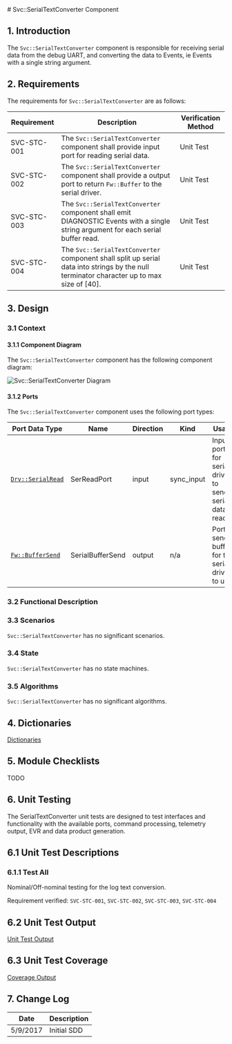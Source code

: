 <title>Svc::SerialTextConverter Component SDD</title>
# Svc::SerialTextConverter Component

## 1. Introduction

The `Svc::SerialTextConverter` component is responsible for receiving serial data from the debug UART, and converting the data to Events, ie Events with a single string argument.

## 2. Requirements

The requirements for `Svc::SerialTextConverter` are as follows:

Requirement | Description | Verification Method
----------- | ----------- | -------------------
SVC-STC-001 | The `Svc::SerialTextConverter` component shall provide input port for reading serial data. | Unit Test
SVC-STC-002 | The `Svc::SerialTextConverter` component shall provide a output port to return `Fw::Buffer` to the serial driver. | Unit Test
SVC-STC-003 | The `Svc::SerialTextConverter` component shall emit DIAGNOSTIC Events with a single string argument for each serial buffer read. | Unit Test
SVC-STC-004 | The `Svc::SerialTextConverter` component shall split up serial data into strings by the null terminator character up to max size of [40]. | Unit Test

## 3. Design

### 3.1 Context

#### 3.1.1 Component Diagram

The `Svc::SerialTextConverter` component has the following component diagram:

![`Svc::SerialTextConverter` Diagram](img/SerialTextConverterBDD.jpg "Svc::SerialTextConverter")

#### 3.1.2 Ports

The `Svc::SerialTextConverter` component uses the following port types:

Port Data Type | Name | Direction | Kind | Usage
-------------- | ---- | --------- | ---- | -----
[`Drv::SerialRead`](../../../Drv/SerialDriverPorts/docs/sdd.html) | SerReadPort | input | sync_input | Input port for serial driver to send serial data to read
[`Fw::BufferSend`](../../../Fw/Buffer/docs/sdd.html) | SerialBufferSend | output | n/a | Port to send buffers for the serial driver to use


### 3.2 Functional Description



### 3.3 Scenarios

`Svc::SerialTextConverter` has no significant scenarios.

### 3.4 State

`Svc::SerialTextConverter` has no state machines.

### 3.5 Algorithms

`Svc::SerialTextConverter` has no significant algorithms.

## 4. Dictionaries

[Dictionaries](SerialTextConverter.html)

## 5. Module Checklists

TODO

## 6. Unit Testing
The SerialTextConverter unit tests are designed to test interfaces and functionality with the available ports, command processing, telemetry output, EVR and data product generation.

## 6.1 Unit Test Descriptions
### 6.1.1 Test All

Nominal/Off-nominal testing for the log text conversion.

Requirement verified: `SVC-STC-001`, `SVC-STC-002`, `SVC-STC-003`, `SVC-STC-004`

## 6.2 Unit Test Output
[Unit Test Output](../test/ut/ut_output.txt)

## 6.3 Unit Test Coverage
[Coverage Output](../test/ut/SerialTextConverter_gcov.txt)


## 7. Change Log

Date | Description
---- | -----------
5/9/2017 | Initial SDD




